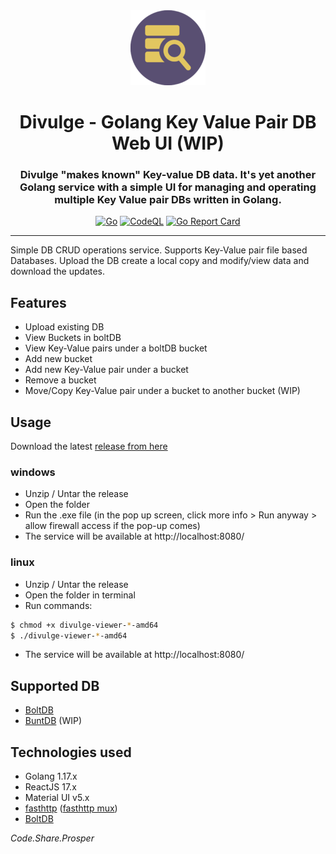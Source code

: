 <div align="center">
<img src="ui/public/logo-120px.png" />
<h1> Divulge - Golang Key Value Pair DB Web UI (WIP) </h1>
<h3> Divulge "makes known" Key-value DB data. It's yet another Golang service with a simple UI for managing and operating multiple Key Value pair DBs written in Golang. </h3>

[![Go](https://github.com/ric-v/divulge-keyvalue-db-ui/actions/workflows/go.yml/badge.svg?branch=main)](https://github.com/ric-v/divulge-keyvalue-db-ui/actions/workflows/go.yml)
[![CodeQL](https://github.com/ric-v/divulge-keyvalue-db-ui/actions/workflows/codeql-analysis.yml/badge.svg?branch=main)](https://github.com/ric-v/divulge-keyvalue-db-ui/actions/workflows/codeql-analysis.yml)
[![Go Report Card](https://goreportcard.com/badge/github.com/ric-v/divulge-keyvalue-db-ui)](https://goreportcard.com/report/github.com/ric-v/divulge-keyvalue-db-ui)

</div>

---

Simple DB CRUD operations service. Supports Key-Value pair file based Databases. Upload the DB create a local copy and modify/view data and download the updates.

<!-- ![in-action-gif](https://github.com/ric-v/divulge-keyvalue-db-ui/blob/main/public/assets/screenshots/in-action.gif) -->

## Features

- Upload existing DB
- View Buckets in boltDB
- View Key-Value pairs under a boltDB bucket
- Add new bucket
- Add new Key-Value pair under a bucket
- Remove a bucket
- Move/Copy Key-Value pair under a bucket to another bucket (WIP)

## Usage

Download the latest [release from here](https://github.com/ric-v/divulge-keyvalue-db-ui/releases)

### windows

- Unzip / Untar the release
- Open the folder
- Run the .exe file (in the pop up screen, click more info > Run anyway > allow firewall access if the pop-up comes)
- The service will be available at http://localhost:8080/

### linux

- Unzip / Untar the release
- Open the folder in terminal
- Run commands:

```bash
$ chmod +x divulge-viewer-*-amd64
$ ./divulge-viewer-*-amd64
```

- The service will be available at http://localhost:8080/

## Supported DB

- [BoltDB](https://github.com/boltdb/bolt)
- [BuntDB](https://github.com/tidwall/buntdb) (WIP)

## Technologies used

- Golang 1.17.x
- ReactJS 17.x
- Material UI v5.x
- [fasthttp](https://github.com/valyala/fasthttp) ([fasthttp mux](https://github.com/fasthttp/router))
- [BoltDB](https://github.com/boltdb/bolt)

_Code.Share.Prosper_
